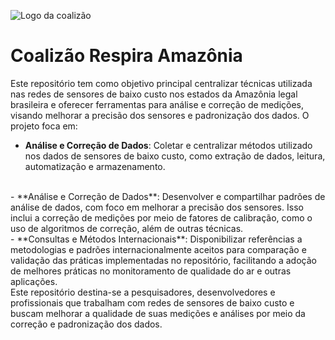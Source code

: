 ![Logo da coalizão](C:\Users\taili\OneDrive\Git_amazonia\coalizao_respira_amazonia)
# Coalizão Respira Amazônia 
Este repositório tem como objetivo principal centralizar técnicas utilizada nas redes de sensores de baixo custo nos estados da Amazônia legal brasileira e oferecer ferramentas para análise e correção de medições, visando melhorar a precisão dos sensores e padronização dos dados. O projeto foca em:
<br>
-   **Análise e Correção de Dados**: Coletar e centralizar métodos utilizado nos dados de sensores de baixo custo, como extração de dados, leitura, automatização e armazenamento.
<br>
- 	**Análise e Correção de Dados**: Desenvolver e compartilhar padrões de análise de dados, com foco em melhorar a precisão dos sensores. Isso inclui a correção de medições por meio de fatores de calibração, como o uso de algoritmos de correção, além de outras técnicas.
<br>
- 	**Consultas e Métodos Internacionais**: Disponibilizar referências a metodologias e padrões internacionalmente aceitos para comparação e validação das práticas implementadas no repositório, facilitando a adoção de melhores práticas no monitoramento de qualidade do ar e outras aplicações.

<br>
Este repositório destina-se a pesquisadores, desenvolvedores e profissionais que trabalham com redes de sensores de baixo custo e buscam melhorar a qualidade de suas medições e análises por meio da correção e padronização dos dados.

